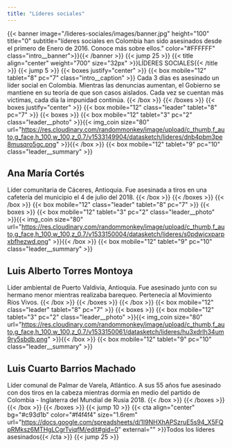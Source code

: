 ```yaml
---
title: "Líderes sociales"
---
```


{{< banner image="/lideres-sociales/images/banner.jpg" height="100" title="0" subtitle="líderes sociales en Colombia han sido asesinados desde el primero de Enero de 2016. Conoce más sobre ellos." color="#FFFFFF" class="intro__banner">}}{{< /banner >}}
{{< jump 25 >}}
{{< title align="center" weight="700" size="32px" >}}LÍDERES SOCIALES{{< /title >}}
{{< jump 5 >}}
{{< boxes justify="center" >}}
  {{< box mobile="12" tablet="8" pc="7" class="intro__caption" >}}
  Cada 3 días es asesinado un líder social en Colombia. Mientras las denuncias aumentan, el Gobierno se mantiene en su teoría de que son casos aislados. Cada vez se cuentan más víctimas, cada día la impunidad continúa.
  {{< /box >}}
{{< /boxes >}}
{{< boxes justify="center" >}}
  {{< box mobile="12" class="leader" tablet="8" pc="7" >}}
  {{< boxes >}}
  {{< box mobile="12" tablet="3" pc="2" class="leader__photo" >}}{{< img_coin size="80" url="https://res.cloudinary.com/randommonkey/image/upload/c_thumb,f_auto,g_face,h_100,w_100,z_0.7/v1533149904/datasketch/lideres/dnb4pbm3pe8musqro5gc.png" >}}{{< /box >}}
  {{< box mobile="12" tablet="9" pc="10" class="leader__summary" >}}
  ## Ana María Cortés
  Líder comunitaria de Cáceres, Antioquia. Fue asesinada a tiros en una cafetería del municipio el 4 de julio del 2018.
  {{< /box >}}
  {{< /boxes >}}
  {{< /box >}}
  {{< box mobile="12" class="leader" tablet="8" pc="7" >}}
  {{< boxes >}}
  {{< box mobile="12" tablet="3" pc="2" class="leader__photo" >}}{{< img_coin size="80" url="https://res.cloudinary.com/randommonkey/image/upload/c_thumb,f_auto,g_face,h_100,w_100,z_0.7/v1533150004/datasketch/lideres/s0pdwjcxparpxbfhezwd.png" >}}{{< /box >}}
  {{< box mobile="12" tablet="9" pc="10" class="leader__summary" >}}
  ## Luis Alberto Torres Montoya
  Líder ambiental de Puerto Valdivia, Antioquia. Fue asesinado junto con su hermano menor mientras realizaba barequeo. Pertenecía al Movimiento Ríos Vivos.
  {{< /box >}}
  {{< /boxes >}}
  {{< /box >}}
  {{< box mobile="12" class="leader" tablet="8" pc="7" >}}
  {{< boxes >}}
  {{< box mobile="12" tablet="3" pc="2" class="leader__photo" >}}{{< img_coin size="80" url="https://res.cloudinary.com/randommonkey/image/upload/c_thumb,f_auto,g_face,h_100,w_100,z_0.7/v1533150061/datasketch/lideres/hu3xdrlh34um9ry5sbdb.png" >}}{{< /box >}}
  {{< box mobile="12" tablet="9" pc="10" class="leader__summary" >}}
  ## Luis Cuarto Barrios Machado
  Líder comunal de Palmar de Varela, Atlántico. A sus 55 años fue asesinado con dos tiros en la cabeza mientras dormía en medio del partido de Colombia - Inglaterra del Mundial de Rusia 2018.
  {{< /box >}}
  {{< /boxes >}}
  {{< /box >}}
{{< /boxes >}}
{{< jump 10 >}}
{{< cta align="center" bg="#c93d1b" color="#f4f4f4" size="1.6rem" url="https://docs.google.com/spreadsheets/d/1I9NHXhAPSzruE5s94_X5FQpRMksz6MTHgLCgrTviqfM/edit#gid=0" external="" >}}Todos los líderes asesinados{{< /cta >}}
{{< jump 25 >}}
